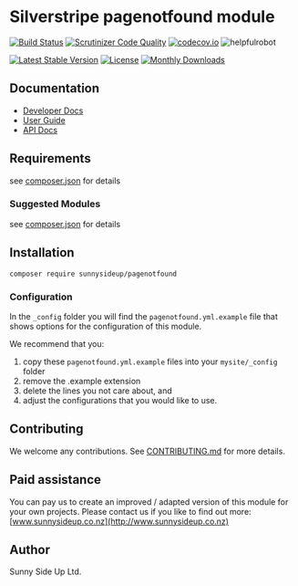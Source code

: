 # Silverstripe pagenotfound module
[![Build Status](https://travis-ci.org/sunnysideup/silverstripe-pagenotfound.svg?branch=master)](https://travis-ci.org/sunnysideup/silverstripe-pagenotfound)
[![Scrutinizer Code Quality](https://scrutinizer-ci.com/g/sunnysideup/silverstripe-pagenotfound/badges/quality-score.png?b=master)](https://scrutinizer-ci.com/g/sunnysideup/silverstripe-pagenotfound/?branch=master)
[![codecov.io](https://codecov.io/github/sunnysideup/silverstripe-pagenotfound/coverage.svg?branch=master)](https://codecov.io/github/sunnysideup/silverstripe-pagenotfound?branch=master)
![helpfulrobot](https://helpfulrobot.io/sunnysideup/pagenotfound/badge)

[![Latest Stable Version](https://poser.pugx.org/sunnysideup/pagenotfound/version)](https://packagist.org/packages/sunnysideup/pagenotfound)
[![License](https://poser.pugx.org/sunnysideup/pagenotfound/license)](https://packagist.org/packages/sunnysideup/pagenotfound)
[![Monthly Downloads](https://poser.pugx.org/sunnysideup/pagenotfound/d/monthly)](https://packagist.org/packages/sunnysideup/pagenotfound)


## Documentation



 * [Developer Docs](docs/en/INDEX.md)
 * [User Guide](docs/en/userguide.md)
 * [API Docs](http://docs.ssmods.com/sunnysideup/pagenotfound)

## Requirements



see [composer.json](composer.json) for details

### Suggested Modules



see [composer.json](composer.json) for details


## Installation


```
composer require sunnysideup/pagenotfound
```

### Configuration



In the `_config` folder you will find the `pagenotfound.yml.example`
file that shows options for the configuration of this module.

We recommend that you:

  1. copy these `pagenotfound.yml.example` files into your
`mysite/_config` folder
  2. remove the .example extension
  3. delete the lines you not care about, and
  4. adjust the configurations that you would like to use.


## Contributing



We welcome any contributions. See [CONTRIBUTING.md](CONTRIBUTING.md) for more details.

## Paid assistance



You can pay us to create an improved / adapted version of this module for your own projects.  Please contact us if you like to find out more: [www.sunnysideup.co.nz](http://www.sunnysideup.co.nz)

## Author



Sunny Side Up Ltd.
